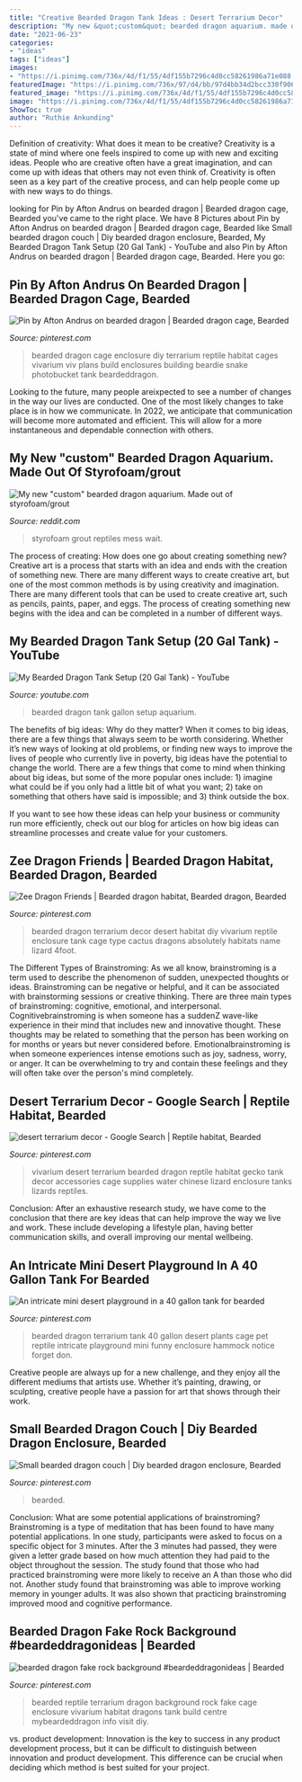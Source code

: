 ```yaml
---
title: "Creative Bearded Dragon Tank Ideas : Desert Terrarium Decor"
description: "My new &quot;custom&quot; bearded dragon aquarium. made out of styrofoam/grout"
date: "2023-06-23"
categories:
- "ideas"
tags: ["ideas"]
images:
- "https://i.pinimg.com/736x/4d/f1/55/4df155b7296c4d0cc58261986a71e088.jpg"
featuredImage: "https://i.pinimg.com/736x/97/d4/bb/97d4bb34d2bcc330f90698e0d9d39294--diy-bearded-dragon-cage-diy-bearded-dragon-enclosure.jpg"
featured_image: "https://i.pinimg.com/736x/4d/f1/55/4df155b7296c4d0cc58261986a71e088.jpg"
image: "https://i.pinimg.com/736x/4d/f1/55/4df155b7296c4d0cc58261986a71e088.jpg"
ShowToc: true
author: "Ruthie Ankunding"
---
```



Definition of creativity: What does it mean to be creative?
Creativity is a state of mind where one feels inspired to come up with new and exciting ideas. People who are creative often have a great imagination, and can come up with ideas that others may not even think of. Creativity is often seen as a key part of the creative process, and can help people come up with new ways to do things.

	

		
looking for Pin by Afton Andrus on bearded dragon | Bearded dragon cage, Bearded you've came to the right place. We have 8 Pictures about Pin by Afton Andrus on bearded dragon | Bearded dragon cage, Bearded like Small bearded dragon couch | Diy bearded dragon enclosure, Bearded, My Bearded Dragon Tank Setup (20 Gal Tank) - YouTube and also Pin by Afton Andrus on bearded dragon | Bearded dragon cage, Bearded. Here you go:
		
    
## Pin By Afton Andrus On Bearded Dragon | Bearded Dragon Cage, Bearded

<img loading=lazy src="https://i.pinimg.com/736x/97/d4/bb/97d4bb34d2bcc330f90698e0d9d39294--diy-bearded-dragon-cage-diy-bearded-dragon-enclosure.jpg" onerror="this.onerror=null;this.src='https://tse2.mm.bing.net/th?id=OIP.Lv2RYXUlqBqZ7-fyeHouogHaJ4&amp;pid=15.1';" alt="Pin by Afton Andrus on bearded dragon | Bearded dragon cage, Bearded">

_Source: pinterest.com_

>bearded dragon cage enclosure diy terrarium reptile habitat cages vivarium viv plans build enclosures building beardie snake photobucket tank beardeddragon. 

	

Looking to the future, many people areixpected to see a number of changes in the way our lives are conducted. One of the most likely changes to take place is in how we communicate. In 2022, we anticipate that communication will become more automated and efficient. This will allow for a more instantaneous and dependable connection with others.

    
## My New &quot;custom&quot; Bearded Dragon Aquarium. Made Out Of Styrofoam/grout

<img loading=lazy src="https://i.redd.it/9y3e2ms8hou31.jpg" onerror="this.onerror=null;this.src='https://tse1.mm.bing.net/th?id=OIP.mDmR_jR0c7ma9co0CNpIVwHaEK&amp;pid=15.1';" alt="My new &quot;custom&quot; bearded dragon aquarium. Made out of styrofoam/grout">

_Source: reddit.com_

>styrofoam grout reptiles mess wait. 

	

The process of creating: How does one go about creating something new?
Creative art is a process that starts with an idea and ends with the creation of something new. There are many different ways to create creative art, but one of the most common methods is by using creativity and imagination. There are many different tools that can be used to create creative art, such as pencils, paints, paper, and eggs. The process of creating something new begins with the idea and can be completed in a number of different ways.

    
## My Bearded Dragon Tank Setup (20 Gal Tank) - YouTube

<img loading=lazy src="http://i.ytimg.com/vi/fGwDNsQfh7M/maxresdefault.jpg" onerror="this.onerror=null;this.src='https://tse3.mm.bing.net/th?id=OIP.wiMKYAcMFP5znoTln9lGGwHaEK&amp;pid=15.1';" alt="My Bearded Dragon Tank Setup (20 Gal Tank) - YouTube">

_Source: youtube.com_

>bearded dragon tank gallon setup aquarium. 

	

The benefits of big ideas: Why do they matter?
When it comes to big ideas, there are a few things that always seem to be worth considering. Whether it’s new ways of looking at old problems, or finding new ways to improve the lives of people who currently live in poverty, big ideas have the potential to change the world.
There are a few things that come to mind when thinking about big ideas, but some of the more popular ones include: 1) imagine what could be if you only had a little bit of what you want; 2) take on something that others have said is impossible; and 3) think outside the box.

If you want to see how these ideas can help your business or community run more efficiently, check out our blog for articles on how big ideas can streamline processes and create value for your customers.

    
## Zee Dragon Friends | Bearded Dragon Habitat, Bearded Dragon, Bearded

<img loading=lazy src="https://i.pinimg.com/736x/62/fc/05/62fc0591caa9986cd95ac9d15193f52b--bearded-dragon-terrarium-bearded-dragon-vivarium.jpg" onerror="this.onerror=null;this.src='https://tse4.mm.bing.net/th?id=OIP.VaD5FRSyYJXexsDTLMkKdAHaE7&amp;pid=15.1';" alt="Zee Dragon Friends | Bearded dragon habitat, Bearded dragon, Bearded">

_Source: pinterest.com_

>bearded dragon terrarium decor desert habitat diy vivarium reptile enclosure tank cage type cactus dragons absolutely habitats name lizard 4foot. 

	

The Different Types of Brainstroming:
As we all know, brainstroming is a term used to describe the phenomenon of sudden, unexpected thoughts or ideas. Brainstroming can be negative or helpful, and it can be associated with brainstorming sessions or creative thinking. There are three main types of brainstroming: cognitive, emotional, and interpersonal. 
Cognitivebrainstroming is when someone has a suddenZ wave-like experience in their mind that includes new and innovative thought. These thoughts may be related to something that the person has been working on for months or years but never considered before. Emotionalbrainstroming is when someone experiences intense emotions such as joy, sadness, worry, or anger. It can be overwhelming to try and contain these feelings and they will often take over the person's mind completely.

    
## Desert Terrarium Decor - Google Search | Reptile Habitat, Bearded

<img loading=lazy src="https://i.pinimg.com/originals/67/3c/3c/673c3ca77950c31de57fcf29808ba1ce.jpg" onerror="this.onerror=null;this.src='https://tse2.mm.bing.net/th?id=OIP.5HTL5h5EMFpHhvbgqH1f8QHaE7&amp;pid=15.1';" alt="desert terrarium decor - Google Search | Reptile habitat, Bearded">

_Source: pinterest.com_

>vivarium desert terrarium bearded dragon reptile habitat gecko tank decor accessories cage supplies water chinese lizard enclosure tanks lizards reptiles. 

	

Conclusion:
After an exhaustive research study, we have come to the conclusion that there are key ideas that can help improve the way we live and work. These include developing a lifestyle plan, having better communication skills, and overall improving our mental wellbeing.

    
## An Intricate Mini Desert Playground In A 40 Gallon Tank For Bearded

<img loading=lazy src="https://i.pinimg.com/originals/3c/a0/d8/3ca0d8edc4e2feeed8c02df6ba7889ed.jpg" onerror="this.onerror=null;this.src='https://tse4.mm.bing.net/th?id=OIP.WVfNnAa5y8oI-qBbkXhppAHaFj&amp;pid=15.1';" alt="An intricate mini desert playground in a 40 gallon tank for bearded">

_Source: pinterest.com_

>bearded dragon terrarium tank 40 gallon desert plants cage pet reptile intricate playground mini funny enclosure hammock notice forget don. 

	

Creative people are always up for a new challenge, and they enjoy all the different mediums that artists use. Whether it’s painting, drawing, or sculpting, creative people have a passion for art that shows through their work.

    
## Small Bearded Dragon Couch | Diy Bearded Dragon Enclosure, Bearded

<img loading=lazy src="https://i.pinimg.com/736x/4d/f1/55/4df155b7296c4d0cc58261986a71e088.jpg" onerror="this.onerror=null;this.src='https://tse4.mm.bing.net/th?id=OIP.ebvapGOQ5LTGsmz77y3QxAHaHa&amp;pid=15.1';" alt="Small bearded dragon couch | Diy bearded dragon enclosure, Bearded">

_Source: pinterest.com_

>bearded. 

	

Conclusion: What are some potential applications of brainstroming?
Brainstroming is a type of meditation that has been found to have many potential applications. In one study, participants were asked to focus on a specific object for 3 minutes. After the 3 minutes had passed, they were given a letter grade based on how much attention they had paid to the object throughout the session. The study found that those who had practiced brainstroming were more likely to receive an A than those who did not. Another study found that brainstroming was able to improve working memory in younger adults. It was also shown that practicing brainstroming improved mood and cognitive performance.

    
## Bearded Dragon Fake Rock Background #beardeddragonideas | Bearded

<img loading=lazy src="https://i.pinimg.com/originals/b2/d6/c6/b2d6c6c2d3d771d2c27362b09acaf560.jpg" onerror="this.onerror=null;this.src='https://tse3.mm.bing.net/th?id=OIP.FdGMmsD7tFi_XuJcxnIT0wHaE8&amp;pid=15.1';" alt="bearded dragon fake rock background #beardeddragonideas | Bearded">

_Source: pinterest.com_

>bearded reptile terrarium dragon background rock fake cage enclosure vivarium habitat dragons tank build centre mybeardeddragon info visit diy. 

	

vs. product development:
Innovation is the key to success in any product development process, but it can be difficult to distinguish between innovation and product development. This difference can be crucial when deciding which method is best suited for your project.

